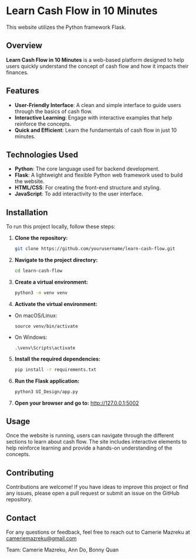 # Learn Cash Flow in 10 Minutes

This website utilizes the Python framework Flask.

## Overview

**Learn Cash Flow in 10 Minutes** is a web-based platform designed to help users quickly understand the concept of cash flow and how it impacts their finances. 
## Features

- **User-Friendly Interface**: A clean and simple interface to guide users through the basics of cash flow.
- **Interactive Learning**: Engage with interactive examples that help reinforce the concepts.
- **Quick and Efficient**: Learn the fundamentals of cash flow in just 10 minutes.

## Technologies Used

- **Python**: The core language used for backend development.
- **Flask**: A lightweight and flexible Python web framework used to build the website.
- **HTML/CSS**: For creating the front-end structure and styling.
- **JavaScript**: To add interactivity to the user interface.

## Installation

To run this project locally, follow these steps:

1. **Clone the repository:**
   ```bash
   git clone https://github.com/yourusername/learn-cash-flow.git

2. **Navigate to the project directory:**
    ```bash
    cd learn-cash-flow
3. **Create a virtual environment:**
    ```bash
    python3 -m venv venv

4. **Activate the virtual environment:**
- On macOS/Linux:
  ```
  source venv/bin/activate
  ```
- On Windows:
  ```
  .\venv\Scripts\activate
  ```

5. **Install the required dependencies:**
   ```bash
   pip install -r requirements.txt
6. **Run the Flask application:**
   ```bash
   python3 UI_Design/app.py

7. **Open your browser and go to:**
    http://127.0.0.1:5002


## Usage

Once the website is running, users can navigate through the different sections to learn about cash flow. The site includes interactive elements to help reinforce learning and provide a hands-on understanding of the concepts.

## Contributing

Contributions are welcome! If you have ideas to improve this project or find any issues, please open a pull request or submit an issue on the GitHub repository.

## Contact

For any questions or feedback, feel free to reach out to Camerie Mazreku at cameriemazreku@gmail.com


Team:
  Camerie Mazreku,
  Ann Do,
  Bonny Quan
